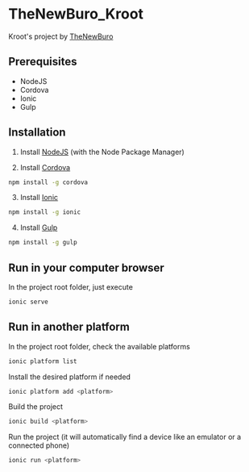 # TheNewBuro_Kroot
Kroot's project by [TheNewBuro](http://www.thenewburo.com/thecms/)

## Prerequisites

- NodeJS
- Cordova
- Ionic
- Gulp

## Installation

1) Install [NodeJS](https://nodejs.org/en/) (with the Node Package Manager)

2) Install [Cordova](https://nodejs.org/en/)
```bash
npm install -g cordova
```
3) Install [Ionic](http://ionicframework.com/)
```bash
npm install -g ionic
```
4) Install [Gulp](http://gulpjs.com/)
```bash
npm install -g gulp
```

## Run in your computer browser

In the project root folder, just execute
```bash
ionic serve
```

## Run in another platform

In the project root folder, check the available platforms
```bash
ionic platform list
```
Install the desired platform if needed
```bash
ionic platform add <platform>
```
Build the project
```bash
ionic build <platform>
```
Run the project (it will automatically find a device like an emulator or a connected phone)
```bash
ionic run <platform>
```